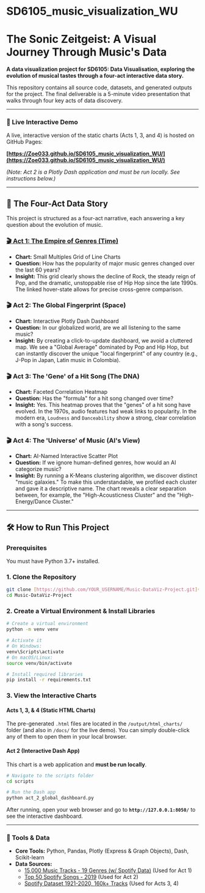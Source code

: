 # SD6105_music_visualization_WU
# The Sonic Zeitgeist: A Visual Journey Through Music's Data

**A data visualization project for SD6105: Data Visualisation, exploring the evolution of musical tastes through a four-act interactive data story.**

This repository contains all source code, datasets, and generated outputs for the project. The final deliverable is a 5-minute video presentation that walks through four key acts of data discovery.

---

### 🚀 Live Interactive Demo

A live, interactive version of the static charts (Acts 1, 3, and 4) is hosted on GitHub Pages:

**[https://Zoe033.github.io/SD6105_music_visualization_WU/](https://Zoe033.github.io/SD6105_music_visualization_WU/)**

*(Note: Act 2 is a Plotly Dash application and must be run locally. See instructions below.)*

---

## 📖 The Four-Act Data Story

This project is structured as a four-act narrative, each answering a key question about the evolution of music.

### **[🎬 Act 1: The Empire of Genres (Time)](https://zoe033.github.io/SD6105_music_visualization_WU/docs/genre_trends_stacked.html)**
* **Chart:** Small Multiples Grid of Line Charts
* **Question:** How has the popularity of major music genres changed over the last 60 years?
* **Insight:** This grid clearly shows the decline of Rock, the steady reign of Pop, and the dramatic, unstoppable rise of Hip Hop since the late 1990s. The linked hover-state allows for precise cross-genre comparison.

### 🎬 Act 2: The Global Fingerprint (Space)
* **Chart:** Interactive Plotly Dash Dashboard
* **Question:** In our globalized world, are we all listening to the same music?
* **Insight:** By creating a click-to-update dashboard, we avoid a cluttered map. We see a "Global Average" dominated by Pop and Hip Hop, but can instantly discover the unique "local fingerprint" of any country (e.g., J-Pop in Japan, Latin music in Colombia).

### 🎬 Act 3: The 'Gene' of a Hit Song (The DNA)
* **Chart:** Faceted Correlation Heatmap
* **Question:** Has the "formula" for a hit song changed over time?
* **Insight:** Yes. This heatmap proves that the "genes" of a hit song have evolved. In the 1970s, audio features had weak links to popularity. In the modern era, `Loudness` and `Danceability` show a strong, clear correlation with a song's success.

### 🎬 Act 4: The 'Universe' of Music (AI's View)
* **Chart:** AI-Named Interactive Scatter Plot
* **Question:** If we ignore human-defined genres, how would an AI categorize music?
* **Insight:** By running a K-Means clustering algorithm, we discover distinct "music galaxies." To make this understandable, we profiled each cluster and gave it a descriptive name. The chart reveals a clear separation between, for example, the "High-Acousticness Cluster" and the "High-Energy/Dance Cluster."

---

## 🛠️ How to Run This Project

### Prerequisites

You must have Python 3.7+ installed.

### 1. Clone the Repository
```bash
git clone [https://github.com/YOUR_USERNAME/Music-DataViz-Project.git](https://github.com/YOUR_USERNAME/Music-DataViz-Project.git)
cd Music-DataViz-Project
````

### 2\. Create a Virtual Environment & Install Libraries

```bash
# Create a virtual environment
python -m venv venv

# Activate it
# On Windows:
venv\Scripts\activate
# On macOS/Linux:
source venv/bin/activate

# Install required libraries
pip install -r requirements.txt
```

### 3\. View the Interactive Charts

#### Acts 1, 3, & 4 (Static HTML Charts)

The pre-generated `.html` files are located in the `/output/html_charts/` folder (and also in `/docs/` for the live demo). You can simply double-click any of them to open them in your local browser.

#### Act 2 (Interactive Dash App)

This chart is a web application and **must be run locally**.

```bash
# Navigate to the scripts folder
cd scripts

# Run the Dash app
python act_2_global_dashboard.py
```

After running, open your web browser and go to **`http://127.0.0.1:8050/`** to see the interactive dashboard.

-----

### 🧰 Tools & Data

  * **Core Tools:** Python, Pandas, Plotly (Express & Graph Objects), Dash, Scikit-learn
  * **Data Sources:**
      * [15,000 Music Tracks - 19 Genres (w/ Spotify Data)](https://www.google.com/search?q=https://www.kaggle.com/datasets/yamaerenay/spotify-dataset-192120https://www.kaggle.com/datasets/thebumpkin/10400-classic-hits-10-genres-1923-to-2023) (Used for Act 1)
      * [Top 50 Spotify Songs - 2019](https://www.kaggle.com/datasets/leonardopena/top50spotify2019) (Used for Act 2)
      * [Spotify Dataset 1921-2020, 160k+ Tracks](https://www.kaggle.com/datasets/yamaerenay/spotify-dataset-1921-2020-160k-tracks) (Used for Acts 3, 4)

<!-- end list -->
